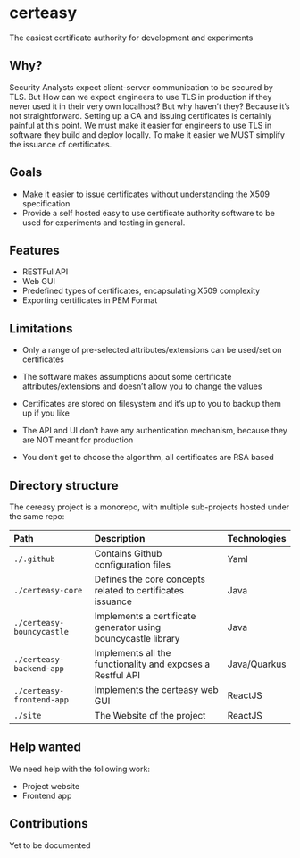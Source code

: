 # certeasy
The easiest certificate authority for development and experiments


## Why?
Security Analysts expect client-server communication to be secured by TLS.
But How can we expect engineers to use TLS in production if they never used it in their very own localhost? But why haven’t they? Because it’s not straightforward. Setting up a CA and issuing certificates is certainly painful at this point. We must make it easier for engineers to use TLS in software they build and deploy locally. To make it easier we MUST simplify the issuance of certificates.


## Goals
* Make it easier to issue certificates without understanding the X509 specification
* Provide a self hosted easy to use certificate authority software to be used for experiments and testing in general.


## Features

* RESTFul API
* Web GUI
* Predefined types of certificates, encapsulating X509 complexity
* Exporting certificates in PEM Format

## Limitations

* Only a range of pre-selected attributes/extensions can be used/set on certificates

* The software makes assumptions about some certificate attributes/extensions and doesn’t allow you to change the values

* Certificates are stored on filesystem and it’s up to you to backup them up if you like

* The API and UI don’t have any authentication mechanism, because they are NOT meant for production

* You don’t get to choose the algorithm, all certificates are RSA based

## Directory structure

The cereasy project is a monorepo, with multiple sub-projects hosted under the same repo:

| Path               | Description        | Technologies |
| :---               | :---               | :---         |
| `./.github` | Contains Github configuration files | Yaml  |
| `./certeasy-core` | Defines the core concepts related to certificates issuance | Java  |
| `./certeasy-bouncycastle` | Implements a certificate generator using bouncycastle library | Java |
| `./certeasy-backend-app` | Implements all the functionality and exposes a Restful API | Java/Quarkus |
| `./certeasy-frontend-app` | Implements the certeasy web GUI | ReactJS |
| `./site` | The Website of the project | ReactJS |


## Help wanted
We need help with the following work:

* Project website
* Frontend app


## Contributions
Yet to be documented